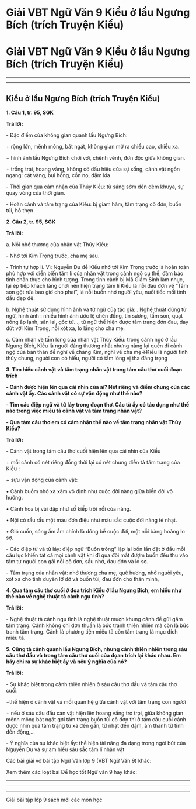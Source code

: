 # Giải VBT Ngữ Văn 9 Kiều ở lầu Ngưng Bích (trích Truyện Kiều)

# Giải VBT Ngữ Văn 9 Kiều ở lầu Ngưng Bích (trích Truyện Kiều)

* * *

* * *

## Kiều ở lầu Ngưng Bích (trích Truyện Kiều)

**1\. Câu 1, tr. 95, SGK**

**Trả lời:**

\- Đặc điểm của không gian quanh lầu Ngưng Bích:

\+ rộng lớn, mênh mông, bát ngát, không gian mở ra chiều cao, chiều xa. 

\+ hình ảnh lầu Ngưng Bích chơi vơi, chênh vênh, đơn độc giữa không gian.

\+ trống trải, hoang vắng, không có dấu hiệu của sự sống, cảnh vật ngổn ngang: cát vàng, bụi hồng, cồn nọ, dặm kia 

\- Thời gian qua cảm nhận của Thúy Kiều: từ sáng sớm đến đêm khuya, sự quay vòng của thời gian.

\- Hoàn cảnh và tâm trạng của Kiều: bị giam hãm, tâm trạng cô đơn, buồn tủi, hổ thẹn

**2\. Câu 2, tr. 95, SGK**

**Trả lời:**

a. Nỗi nhớ thương của nhân vật Thúy Kiều:

\- Nhớ tới Kim Trọng trước, cha mẹ sau.

\- Trình tự hợp lí. Vì: Nguyễn Du để Kiều nhớ tới Kim Trọng trước là hoàn toàn phù hợp với diễn biến tâm lí của nhân vật trong cảnh ngộ cụ thể, đảm bảo tính chân thực cho hình tượng. Trong tình cảnh bị Mã Giám Sinh làm nhục, lại ép tiếp khách làng chơi nên hiện trạng tâm lí Kiều là nỗi đau đớn về “Tấm son gột rửa bao giờ cho phai”, là nỗi buồn nhớ người yêu, nuối tiếc mối tình đầu đẹp đẽ.

b. Nghệ thuật sử dụng hình ảnh và từ ngữ của tác giả: . Nghệ thuật dùng từ ngữ, hình ảnh : nhiều hình ảnh ước lệ chén đồng, tin sương, tấm son, quạt nồng ấp lạnh, sân lai, gốc tử..., từ ngữ thể hiện được tâm trạng đớn đau, day dứt với Kim Trọng, nỗi xót xa, lo lắng cho cha mẹ.

c. Cảm nhận vè tấm lòng của nhân vật Thúy Kiều: trong cảnh ngô ở lầu Ngưng Bích, Kiều là người đáng thương nhất nhưng nàng lại quên đi cảnh ngộ của bản thân để nghĩ về chàng Kim, nghĩ về cha mẹ→Kiều là người tình thủy chung, người con có hiếu, người có tấm lòng vị tha đáng trọng

**3\. Tìm hiểu cảnh vật và tâm trạng nhân vật trong tám câu thơ cuối đoạn trích**

**\- Cảnh được hiện lên qua cái nhìn của ai? Nét riêng và điểm chung của các cảnh vật ấy. Các cảnh vật có sự vận động như thế nào?**

**\- Tìm các điệp ngữ và từ láy trong đoạn thơ. Các từ ấy có tác dụng như thế nào trong việc miêu tả cảnh vật và tâm trạng nhân vật?**

**\- Qua tám câu thơ em có cảm nhận thế nào về tâm trạng nhân vật Thúy Kiều?**

**Trả lời:**

\- Cảnh vật trong tám câu thơ cuối hiện lên qua cái nhìn của Kiều

\+ mỗi cảnh có nét riêng đồng thời lại có nét chung diễn tả tâm trạng của Kiều :

\+ sựu vận động của cảnh vật:

• Cánh buồm nhỏ xa xăm vô định như cuộc đời nàng giữa biển đời vô hướng.

• Cánh hoa bị vùi dập như số kiếp trôi nổi của nàng.

• Nội cỏ rầu rầu một màu đơn điệu như màu sắc cuộc đời nàng tẻ nhạt.

• Gió cuốn, sóng ầm ầm chính là dông bể cuộc đời, một nỗi bàng hoàng lo sợ.

\- Các điệp từ và từ láy: điệp ngữ “Buồn trông” lặp lại bốn lần đặt ở đầu mỗi câu lục khiến tát cả mọi cảnh vật khi đi qua đôi mắt đượm buồn đều thu vào tâm tư người con gái nỗi cô đơn, sầu nhớ, đau đớn và lo sợ.

\- Tâm trạng của nhân vật: nhớ thương cha mẹ, quê hương, nhớ người yêu, xót xa cho tình duyên lỡ dở và buồn tủi, đau đớn cho thân mình,

**4\. Qua tám câu thơ cuối ở đọa trích Kiều ở lầu Ngưng Bích, em hiểu như thế nào về nghệ thuật tả cảnh ngụ tình?**

**Trả lời:**

\- Nghệ thuật tả cảnh ngụ tình là nghệ thuật mượn khung cảnh để gửi gắm tâm trạng. Cảnh không chỉ đơn thuần là bức tranh thiên nhiên mà còn là bức tranh tâm trạng. Cảnh là phương tiện miêu tả còn tâm trạng là mục đích miêu tả.

**5\. Cũng tả cảnh quanh lầu Ngưng Bích, nhưng cảnh thiên nhiên trong sáu câu thơ đầu và trong tám câu thơ cuối của đọan trích lại khác nhau. Em hãy chỉ ra sự khác biệt ấy và nêu ý nghĩa của nó?**

**Trả lời:**

\- Sự khác biệt trong cảnh thiên nhiên ở sáu câu thơ đầu và tám câu thơ cuối: 

+thể hiện ở cảnh vật và mối quan hệ giữa cảnh vật với tâm trạng con người

\+ nếu ở sáu câu đầu cản vật hiện lên hoang vắng trơ trọi, giữa không gian mênh mông bát ngát gợi tâm trạng buồn tủi cô đơn thì ở tám câu cuối cảnh được nhìn qua tâm trạng từ xa đến gần, từ nhạt đến đậm, âm thanh từ tĩnh đến động,...

\- Ý nghĩa của sự khác biệt ấy: thể hiện tài năng đa dạng trong ngòi bút của Nguyễn Du và sự am hiểu sâu sắc tâm lí nhân vật

Các bài giải vở bài tập Ngữ Văn lớp 9 (VBT Ngữ Văn 9) khác:

Xem thêm các loạt bài Để học tốt Ngữ văn 9 hay khác:

* * *

* * *

* * *

Giải bài tập lớp 9 sách mới các môn học
